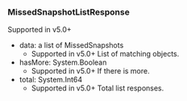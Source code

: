 ### MissedSnapshotListResponse
Supported in v5.0+

- data: a list of MissedSnapshots
  - Supported in v5.0+
  List of matching objects.
- hasMore: System.Boolean
  - Supported in v5.0+
  If there is more.
- total: System.Int64
  - Supported in v5.0+
  Total list responses.
